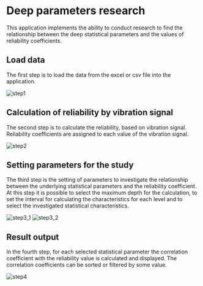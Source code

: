# Deep parameters research
This application implements the ability to conduct research to find the relationship between the deep statistical parameters and the values of reliability coefficients.

## Load data
The first step is to load the data from the excel or csv file into the application.

![step1](https://github.com/EclipsePLZ/TIKDeepParameters/assets/84061271/b3ad179f-036a-4198-9fe5-61c603557bc1)

## Calculation of reliability by vibration signal
The second step is to calculate the reliability, based on vibration signal. Reliability coefficients are assigned to each value of the vibration signal.

![step2](https://github.com/EclipsePLZ/TIKDeepParameters/assets/84061271/7266ad75-090f-4f6e-90d9-71ba00cd6d29)

## Setting parameters for the study
The third step is the setting of parameters to investigate the relationship between the underlying statistical parameters and the reliability coefficient. At this step it is possible to select the maximum depth for the calculation, to set the interval for calculating the characteristics for each level and to select the investigated statistical characteristics.

![step3_1](https://github.com/EclipsePLZ/TIKDeepParameters/assets/84061271/e6a9bd4c-bc4e-4068-a0ec-7f0c7d90bdd0)
![step3_2](https://github.com/EclipsePLZ/TIKDeepParameters/assets/84061271/dd22ae3e-d6d1-4c11-999e-1b273116df59)

## Result output
In the fourth step, for each selected statistical parameter the correlation coefficient with the reliability value is calculated and displayed.
The correlation coefficients can be sorted or filtered by some value. 

![step4](https://github.com/EclipsePLZ/TIKDeepParameters/assets/84061271/56a10f93-1bb6-419e-ab3a-f4db4f1766c8)
